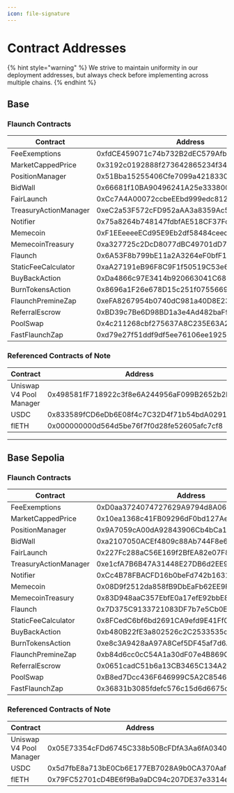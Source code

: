 ```yaml
---
icon: file-signature
---
```


# Contract Addresses

{% hint style="warning" %}
We strive to maintain uniformity in our deployment addresses, but always check before implementing across multiple chains.
{% endhint %}

## Base

### Flaunch Contracts

<table><thead><tr><th width="243">Contract</th><th>Address</th></tr></thead><tbody><tr><td>FeeExemptions  </td><td>0xfdCE459071c74b732B2dEC579Afb38Ea552C4e06</td></tr><tr><td>MarketCappedPrice</td><td>0x3192c0192888f273642865234f341c33f9ac6d2c</td></tr><tr><td>PositionManager</td><td>0x51Bba15255406Cfe7099a42183302640ba7dAFDC</td></tr><tr><td>BidWall</td><td>0x66681f10BA90496241A25e33380004f30Dfd8aa8</td></tr><tr><td>FairLaunch</td><td>0xCc7A4A00072ccbeEEbd999edc812C0ce498Fb63B</td></tr><tr><td>TreasuryActionManager</td><td>0xeC2a53F572cFD952aAA3a8359Ac54B31d0A186a4</td></tr><tr><td>Notifier</td><td>0x75a8264b748147fdbfAE518CF37Fd3A83FC03aB7</td></tr><tr><td>Memecoin</td><td>0xF1EEeeeeECd95E9Eb2df58484ceed175AcBD945C</td></tr><tr><td>MemecoinTreasury</td><td>0xa327725c2DcD8077dBC49701dD7A673fFB768145</td></tr><tr><td>Flaunch</td><td>0x6A53F8b799bE11a2A3264eF0bfF183dCB12d9571</td></tr><tr><td>StaticFeeCalculator</td><td>0xaA27191eB96F8C9F1f50519C53e6512228f2faB9</td></tr><tr><td>BuyBackAction</td><td>0xDa4866c97E3414b920663041C680012D6Ee296bE</td></tr><tr><td>BurnTokensAction</td><td>0x8696a1F26e678D15c251f07556696b877D3382c8</td></tr><tr><td>FlaunchPremineZap</td><td>0xeFA8267954b0740dC981a40D8E23d07116c8DfFE</td></tr><tr><td>ReferralEscrow</td><td>0xBD39c7Be6D98BD1a3e4Ad482baF99d738947fE55</td></tr><tr><td>PoolSwap</td><td>0x4c211268cbf275637A8C235E63A26BC0E05ACA25</td></tr><tr><td>FastFlaunchZap</td><td>0xd79e27f51ddf9df5ee76106ee192530f474b02f6</td></tr></tbody></table>

### Referenced Contracts of Note

<table><thead><tr><th width="243">Contract</th><th>Address</th></tr></thead><tbody><tr><td>Uniswap V4 Pool Manager</td><td>0x498581fF718922c3f8e6A244956aF099B2652b2b</td></tr><tr><td>USDC</td><td>0x833589fCD6eDb6E08f4c7C32D4f71b54bdA02913</td></tr><tr><td>flETH</td><td>0x000000000d564d5be76f7f0d28fe52605afc7cf8</td></tr></tbody></table>

***

## Base Sepolia

### Flaunch Contracts

<table><thead><tr><th width="243">Contract</th><th>Address</th></tr></thead><tbody><tr><td>FeeExemptions  </td><td>0xD0aa3724074727629A9794d8A06CA1B2aDb51a85</td></tr><tr><td>MarketCappedPrice</td><td>0x10ea1368c41FB09296dF0bd127Ae307a56e7A16d</td></tr><tr><td>PositionManager</td><td>0x9A7059cA00dA92843906Cb4bCa1D005cE848AFdC</td></tr><tr><td>BidWall</td><td>0xa2107050ACEf4809c88Ab744F8e667605db5ACDB</td></tr><tr><td>FairLaunch</td><td>0x227Fc288aC56E169f2BfEA82e07F8635054d4136</td></tr><tr><td>TreasuryActionManager</td><td>0xe1cfA7B6B47A31448E27DB6d2EE98D671d852275</td></tr><tr><td>Notifier</td><td>0xCc4B78FBACFD16b0beFd742b163185f9671d01A6</td></tr><tr><td>Memecoin</td><td>0x08D9f2512da858fB9DbEaFb62EE9F5F5a3519367</td></tr><tr><td>MemecoinTreasury</td><td>0x83D948aaC357EbfE0a17efE92bbE8A133C0BaE6C</td></tr><tr><td>Flaunch</td><td>0x7D375C9133721083DF7b7e5Cb0Ed8Fc78862dfe3</td></tr><tr><td>StaticFeeCalculator</td><td>0x8FCedC6bf6bd2691CA9efd9E41Ff01ef325585e0</td></tr><tr><td>BuyBackAction</td><td>0xb480B22fE3a802526c2C2533535ddB8DA6694Aec</td></tr><tr><td>BurnTokensAction</td><td>0xe8c3A9428aA97A8Cef5DF45af7d6Af7d553dd92c</td></tr><tr><td>FlaunchPremineZap</td><td>0xb84d6cc0cC54A1a30dF07e4B869Cc4AFa7405281</td></tr><tr><td>ReferralEscrow</td><td>0x0651cadC51b6a13CB3465C134A22154a2b633779</td></tr><tr><td>PoolSwap</td><td>0xB8ed7Dcc436F646999C5A2C8546b9b0ED51CcD01</td></tr><tr><td>FastFlaunchZap</td><td>0x36831b3085fdefc576c15d6d6675d52a647a02c0</td></tr></tbody></table>

### Referenced Contracts of Note

<table><thead><tr><th width="243">Contract</th><th>Address</th></tr></thead><tbody><tr><td>Uniswap V4 Pool Manager</td><td>0x05E73354cFDd6745C338b50BcFDfA3Aa6fA03408</td></tr><tr><td>USDC</td><td>0x5d7fbE8a713bE0Cb6E177EB7028A9b0CA370AafC</td></tr><tr><td>flETH</td><td>0x79FC52701cD4BE6f9Ba9aDC94c207DE37e3314eb</td></tr></tbody></table>




